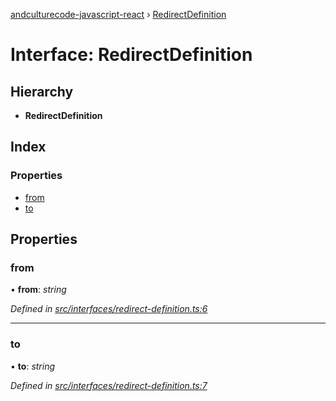 [andculturecode-javascript-react](../README.md) › [RedirectDefinition](redirectdefinition.md)

# Interface: RedirectDefinition

## Hierarchy

* **RedirectDefinition**

## Index

### Properties

* [from](redirectdefinition.md#from)
* [to](redirectdefinition.md#to)

## Properties

###  from

• **from**: *string*

*Defined in [src/interfaces/redirect-definition.ts:6](https://github.com/brandongregoryscott/AndcultureCode.JavaScript.React/blob/b4a48e2/src/interfaces/redirect-definition.ts#L6)*

___

###  to

• **to**: *string*

*Defined in [src/interfaces/redirect-definition.ts:7](https://github.com/brandongregoryscott/AndcultureCode.JavaScript.React/blob/b4a48e2/src/interfaces/redirect-definition.ts#L7)*
